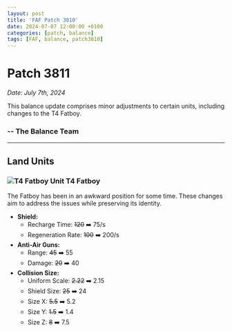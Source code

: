 ```yaml
---
layout: post
title: 'FAF Patch 3810'
date: 2024-07-07 12:00:00 +0100
categories: [patch, balance]
tags: [FAF, balance, patch3810]
---
```


# Patch 3811
*Date: *July 7th, 2024**

This balance update comprises minor adjustments to certain units, including changes to the T4 Fatboy.

### -- The Balance Team

---

## Land Units

### ![T4 Fatboy Unit](/assets/images/units/uef/land/T4Fatboy.png) T4 Fatboy

The Fatboy has been in an awkward position for some time. These changes aim to address the issues while preserving its identity.

- **Shield:**
  - Recharge Time: ~~120~~ ➡️ 75/s
  - Regeneration Rate: ~~100~~ ➡️ 200/s
- **Anti-Air Guns:**
  - Range: ~~45~~ ➡️ 55
  - Damage: ~~20~~ ➡️ 40
- **Collision Size:**
  - Uniform Scale: ~~2.22~~ ➡️ 2.15
  - Shield Size: ~~25~~ ➡️ 24
  - Size X: ~~5.5~~ ➡️ 5.2
  - Size Y: ~~1.5~~ ➡️ 1.4
  - Size Z: ~~8~~ ➡️ 7.5